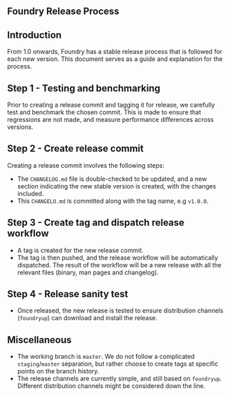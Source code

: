 ## Foundry Release Process

## Introduction

From 1.0 onwards, Foundry has a stable release process that is followed for each new version. This document serves as a guide and explanation for the process.

## Step 1 - Testing and benchmarking

Prior to creating a release commit and tagging it for release, we carefully test and benchmark the chosen commit. This is made to ensure that regressions are not made, and measure performance differences across versions.

## Step 2 - Create release commit

Creating a release commit involves the following steps:
- The `CHANGELOG.md` file is double-checked to be updated, and a new section indicating the new stable version is created, with the changes included.
- This `CHANGELO.md` is committed along with the tag name, e.g `v1.0.0`.

## Step 3 - Create tag and dispatch release workflow

- A tag is created for the new release commit.
- The tag is then pushed, and the release workflow will be automatically dispatched. The result of the workflow will be a new release with all the relevant files (binary, man pages and changelog).

## Step 4 - Release sanity test

- Once released, the new release is tested to ensure distribution channels (`foundryup`) can download and install the release.

## Miscellaneous

- The working branch is `master`. We do not follow a complicated `staging`/`master` separation, but rather choose to create tags at specific points on the branch history.
- The release channels are currently simple, and still based on `foundryup`. Different distribution channels might be considered down the line.